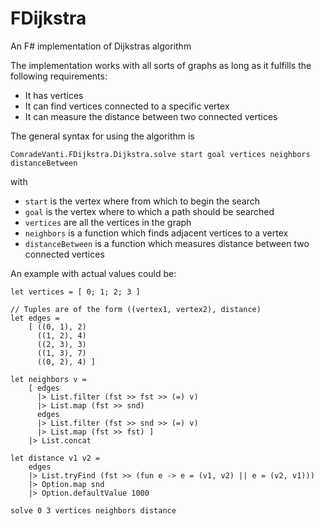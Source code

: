 # FDijkstra
An F# implementation of Dijkstras algorithm

The implementation works with all sorts of graphs as long as it fulfills the following requirements:
- It has vertices
- It can find vertices connected to a specific vertex
- It can measure the distance between two connected vertices

The general syntax for using the algorithm is

`ComradeVanti.FDijkstra.Dijkstra.solve start goal vertices neighbors distanceBetween`

with
- `start` is the vertex where from which to begin the search
- `goal` is the vertex where to which a path should be searched
- `vertices` are all the vertices in the graph
- `neighbors` is a function which finds adjacent vertices to a vertex
- `distanceBetween` is a function which measures distance between two connected vertices

An example with actual values could be:

```
let vertices = [ 0; 1; 2; 3 ]

// Tuples are of the form ((vertex1, vertex2), distance)
let edges =
    [ ((0, 1), 2)
      ((1, 2), 4)
      ((2, 3), 3)
      ((1, 3), 7)
      ((0, 2), 4) ]

let neighbors v =
    [ edges
      |> List.filter (fst >> fst >> (=) v)
      |> List.map (fst >> snd)
      edges
      |> List.filter (fst >> snd >> (=) v)
      |> List.map (fst >> fst) ]
    |> List.concat

let distance v1 v2 =
    edges
    |> List.tryFind (fst >> (fun e -> e = (v1, v2) || e = (v2, v1)))
    |> Option.map snd
    |> Option.defaultValue 1000

solve 0 3 vertices neighbors distance
```
